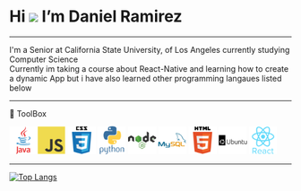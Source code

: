 # Hi <img src="https://raw.githubusercontent.com/MartinHeinz/MartinHeinz/master/wave.gif" width="30px"/> I’m Daniel Ramirez
---

I'm a Senior at California State University, of Los Angeles currently studying Computer Science<br>
Currently im taking a course about React-Native and learning how to create a dynamic App but i have also learned other programming langaues listed below

---
🧰 ToolBox

<img src="https://github.com/devicons/devicon/blob/master/icons/java/java-original-wordmark.svg" alt="Java logo" width="50" height="50" /><img src="https://github.com/devicons/devicon/blob/master/icons/javascript/javascript-original.svg" alt="JavaScript logo" width="50" height="50" />
<img src="https://github.com/devicons/devicon/blob/master/icons/css3/css3-original-wordmark.svg" alt="CSS logo" width="50" height="50" />
<img src="https://github.com/devicons/devicon/blob/master/icons/python/python-original-wordmark.svg" alt="Python logo" width="50" height="50" />
<img src="https://github.com/devicons/devicon/blob/master/icons/nodejs/nodejs-original-wordmark.svg" alt="Node.js logo" width="50" height="50" />
<img src="https://github.com/devicons/devicon/blob/master/icons/mysql/mysql-original-wordmark.svg" alt="MYSQL logo" width="50" height="50" />
<img src="https://github.com/devicons/devicon/blob/master/icons/html5/html5-original-wordmark.svg" alt="HTML5 logo" width="50" height="50" />
<img src="https://github.com/devicons/devicon/blob/master/icons/ubuntu/ubuntu-plain-wordmark.svg" alt="UBUNTU logo" width="50" height="50" />
<img src="https://github.com/devicons/devicon/blob/master/icons/react/react-original-wordmark.svg" alt="React logo" width="50" height="50" />

---
[![Top Langs](https://github-readme-stats.vercel.app/api/top-langs/?username=Dramir99&theme=radical)](https://github.com/anuraghazra/github-readme-stats)


<!---
Dramir99/Dramir99 is a ✨ special ✨ repository because its `README.md` (this file) appears on your GitHub profile.
You can click the Preview link to take a look at your changes.
--->
